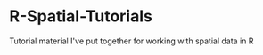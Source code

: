 R-Spatial-Tutorials
===================

Tutorial material I've put together for working with spatial data in R
